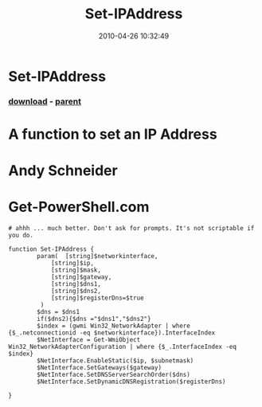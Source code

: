 ﻿---
pid:            1806
poster:         teptep
title:          Set-IPAddress
date:           2010-04-26 10:32:49
format:         posh
parent:         1794
parent:         1794

---

# Set-IPAddress

### [download](1806.ps1) - [parent](1794.md)

# A function to set an IP Address
# Andy Schneider
# Get-PowerShell.com

```posh
# ahhh ... much better. Don't ask for prompts. It's not scriptable if you do.

function Set-IPAddress {
		param(	[string]$networkinterface,
			[string]$ip,
			[string]$mask,
			[string]$gateway,
			[string]$dns1,
			[string]$dns2,
			[string]$registerDns=$true
		 )
		$dns = $dns1
		if($dns2){$dns ="$dns1","$dns2"}
		$index = (gwmi Win32_NetworkAdapter | where {$_.netconnectionid -eq $networkinterface}).InterfaceIndex
		$NetInterface = Get-WmiObject Win32_NetworkAdapterConfiguration | where {$_.InterfaceIndex -eq $index}
		$NetInterface.EnableStatic($ip, $subnetmask)
		$NetInterface.SetGateways($gateway)
		$NetInterface.SetDNSServerSearchOrder($dns)
		$NetInterface.SetDynamicDNSRegistration($registerDns)
		
}
```

